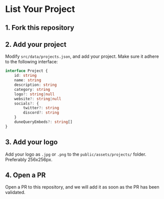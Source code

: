 # List Your Project

## 1. Fork this repository

## 2. Add your project

Modify `src/data/projects.json`, and add your project. Make sure it adhere to the following interface:

```typescript
interface Project {
    id: string
    name: string
    description: string
    category: string
    logo?: string|null
    website?: string|null
    socials?: {
        twitter?: string
        discord?: string
    }
    duneQueryEmbeds?: string[]
}
```

## 3. Add your logo

Add your logo as `.jpg` or `.png` to the `public/assets/projects/` folder. Preferably 256x256px.

## 4. Open a PR

Open a PR to this repository, and we will add it as soon as the PR has been validated.
